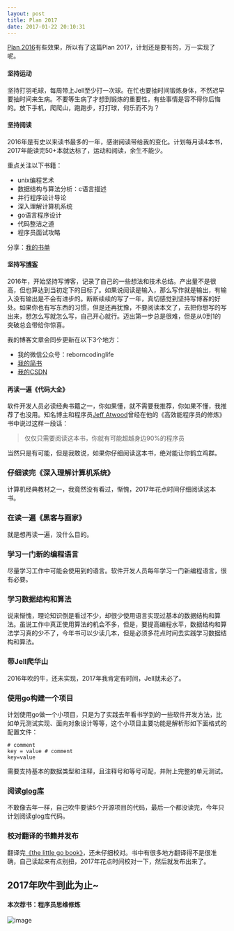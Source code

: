 ```yaml
---
layout: post
title: Plan 2017
date: 2017-01-22 20:10:31
---
```


[Plan 2016](http://reborncodinglife.com/2016/01/13/plan-2016/)有些效果，所以有了这篇Plan 2017，计划还是要有的，万一实现了呢。

#### 坚持运动

坚持打羽毛球，每周带上Jell至少打一次球。在忙也要抽时间锻炼身体，不然迟早要抽时间来生病。不要等生病了才想到锻炼的重要性，有些事情是容不得你后悔的。放下手机，爬爬山，跑跑步，打打球，何乐而不为？

#### 坚持阅读

2016年是有史以来读书最多的一年，感谢阅读带给我的变化。计划每月读4本书，2017年能读完50+本就达标了，运动和阅读，余生不能少。

重点关注以下书籍：

- unix编程艺术
- 数据结构与算法分析：c语言描述
- 并行程序设计导论
- 深入理解计算机系统
- go语言程序设计
- 代码整洁之道
- 程序员面试攻略

分享：[我的书单](http://reborncodinglife.com/2016/01/30/my-book-list/)

#### 坚持写[博客](http://reborncodinglife.com/)

2016年，开始坚持写博客，记录了自己的一些想法和技术总结。产出量不是很高，但也算达到当初定下的目标了。如果说阅读是输入，那么写作就是输出，有输入没有输出是不会有进步的。断断续续的写了一年，真切感觉到坚持写博客的好处。如果你也有写东西的习惯，但是还再犹豫，不要阅读本文了，去把你想写的写出来，想怎么写就怎么写，自己开心就行。迈出第一步总是很难，但是从0到1的突破总会带给你惊喜。

我的博客文章会同步更新在以下3个地方：

- 我的微信公众号：reborncodinglife
- [我的简书](http://www.jianshu.com/u/b2075cf393f8)
- [我的CSDN](http://blog.csdn.net/leo881205)

#### 再读一遍《代码大全》

软件开发人员必读经典书籍之一，你如果懂，就不需要我推荐，你如果不懂，我推荐了也没用。知名博主和程序员[Jeff Atwood](https://blog.codinghorror.com/)曾经在他的《高效能程序员的修炼》书中说过这样一段话：

>仅仅只需要阅读这本书，你就有可能超越身边90%的程序员

当然只是有可能，但是我敢说，如果你仔细阅读这本书，绝对能让你鹤立鸡群。

### 仔细读完《深入理解计算机系统》

计算机经典教材之一，我竟然没有看过，惭愧，2017年花点时间仔细阅读这本书。

### 在读一遍《黑客与画家》

就是想再读一遍，没什么目的。

### 学习一门新的编程语言

尽量学习工作中可能会使用到的语言。软件开发人员每年学习一门新编程语言，很有必要。

### 学习数据结构和算法

说来惭愧，理论知识倒是看过不少，却很少使用语言实现过基本的数据结构和算法。虽说工作中真正使用算法的机会不多，但是，要提高编程水平，数据结构和算法学习真的少不了，今年书可以少读几本，但是必须多花点时间去实践学习数据结构和算法。

### 带Jell爬华山

2016年吹的牛，还未实现，2017年我肯定有时间，Jell就未必了。

### 使用go构建一个项目

计划使用go做一个小项目，只是为了实践去年看书学到的一些软件开发方法，比如单元测试实现、面向对象设计等等，这个小项目主要功能是解析形如下面格式的配置文件：

```
# comment
key = value # comment
key=value
```

需要支持基本的数据类型和注释，且注释号和等号可配，并附上完整的单元测试。

### 阅读[glog库](https://github.com/golang/glog)

不敢像去年一样，自己吹牛要读5个开源项目的代码，最后一个都没读完，今年只计划阅读glog库代码。

### 校对翻译的书籍并发布

翻译完[《the little go book》](https://github.com/songleo/the-little-go-book_ZH_CN)，还未仔细校对。书中有很多地方翻译得不是很准确，自己读起来有点别扭，2017年花点时间校对一下，然后就发布出来了。

## 2017年吹牛到此为止~

#### 本次荐书：程序员思维修炼

![image](https://img14.360buyimg.com/n1/s200x200_jfs/t550/362/1052685479/369084/874ff16a/549377ebN61482616.jpg)

